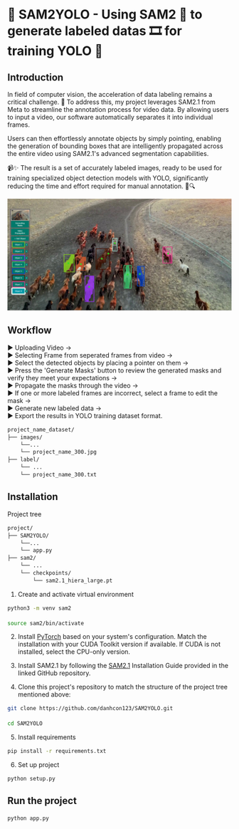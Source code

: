 # 🚀 SAM2YOLO - Using SAM2 🤖 to generate labeled datas 🎞️ for training YOLO 🚀
  
  
## Introduction
  
In field of computer vision, the acceleration of data labeling remains a critical challenge. 🎯 To address this, my project leverages SAM2.1 from Meta to streamline the annotation process for video data. By allowing users to input a video, our software automatically separates it into individual frames.  

Users can then effortlessly annotate objects by simply pointing, enabling the generation of bounding boxes that are intelligently propagated across the entire video using SAM2.1's advanced segmentation capabilities.  

📹✨ The result is a set of accurately labeled images, ready to be used for training specialized object detection models with YOLO, significantly reducing the time and effort required for manual annotation. 🚀🔍  
  
![Demo Screenshot](images/poster.png)
  
## Workflow
  
▶️ Uploading Video ->  
▶️ Selecting Frame from seperated frames from video ->  
▶️ Select the detected objects by placing a pointer on them ->  
▶️ Press the 'Generate Masks' button to review the generated masks and verify they meet your expectations ->  
▶️ Propagate the masks through the video ->  
▶️ If one or more labeled frames are incorrect, select a frame to edit the mask ->  
▶️ Generate new labeled data ->  
▶️ Export the results in YOLO training dataset format. 
```bash
project_name_dataset/
├── images/
    └──...
    └── project_name_300.jpg
├── label/
    └── ...
    └── project_name_300.txt
```                


## Installation

  
Project tree
```bash
project/
├── SAM2YOLO/
    └──...
    └── app.py
├── sam2/
    └── ...
    └── checkpoints/
        └── sam2.1_hiera_large.pt
```
  
1. Create and activate virtual environment
```bash
python3 -m venv sam2

source sam2/bin/activate
```

2. Install [PyTorch](https://pytorch.org/get-started/locally/) based on your system's configuration. Match the installation with your CUDA Toolkit version if available. If CUDA is not installed, select the CPU-only version.

3. Install SAM2.1 by following the [SAM2.1](https://github.com/facebookresearch/sam2/blob/main/INSTALL.md) Installation Guide provided in the linked GitHub repository.

4. Clone this project's repository to match the structure of the project tree mentioned above:
```bash
git clone https://github.com/danhcon123/SAM2YOLO.git

cd SAM2YOLO
```

5. Install requirements
```bash
pip install -r requirements.txt
```

6. Set up project
 ```bash
python setup.py
```

## Run the project
                               
```bash
python app.py
```
